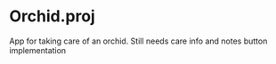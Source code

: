 # Orchid.proj
App for taking care of an orchid.
Still needs care info and notes button implementation
